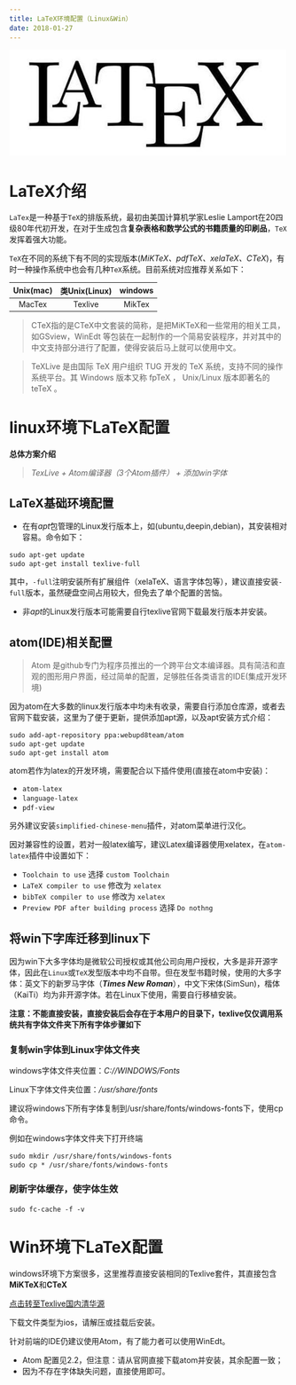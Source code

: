 ```yaml
---
title: LaTeX环境配置（Linux&Win）
date: 2018-01-27
---
```


![](https://raw.githubusercontent.com/smilelc3/blog/main/images/LaTeX环境配置（Linux&Win）/u2084003323678625771fm27gp0.jpg)

# LaTeX介绍

`LaTex`是一种基于`TeX`的排版系统，最初由美国计算机学家Leslie Lamport在20四级80年代初开发，在对于生成包含**复杂表格和数学公式的书籍质量的印刷品**，`TeX`发挥着强大功能。

`TeX`在不同的系统下有不同的实现版本(*MiKTeX、pdfTeX、xelaTeX、CTeX*)，有时一种操作系统中也会有几种`TeX`系统。目前系统对应推荐关系如下：

| Unix(mac) | 类Unix(Linux) | windows |
| :-------: | :-----------: | :-----: |
|  MacTex   |    Texlive    | MikTex  |

> CTeX指的是CTeX中文套装的简称，是把MiKTeX和一些常用的相关工具，如GSview，WinEdt 等包装在一起制作的一个简易安装程序，并对其中的中文支持部分进行了配置，使得安装后马上就可以使用中文。

> TeXLive 是由国际 TeX 用户组织 TUG 开发的 TeX 系统，支持不同的操作系统平台。其 Windows 版本又称 fpTeX ， Unix/Linux 版本即著名的 teTeX 。

# linux环境下LaTeX配置

**总体方案介绍**

> *TexLive + Atom编译器（3个Atom插件） + 添加win字体*

## LaTeX基础环境配置

- 在有*apt*包管理的Linux发行版本上，如(ubuntu,deepin,debian)，其安装相对容易。命令如下：

```shell
sudo apt-get update
sudo apt-get install texlive-full
```

其中，`-full`注明安装所有扩展组件（xelaTeX、语言字体包等），建议直接安装`-full`版本，虽然硬盘空间占用较大，但免去了单个配置的苦恼。

- 非*apt*的Linux发行版本可能需要自行texlive官网下载最发行版本并安装。

## atom(IDE)相关配置

> Atom 是github专门为程序员推出的一个跨平台文本编译器。具有简洁和直观的图形用户界面，经过简单的配置，足够胜任各类语言的IDE(集成开发环境)

因为atom在大多数的linux发行版本中均未有收录，需要自行添加仓库源，或者去官网下载安装，这里为了便于更新，提供添加apt源，以及apt安装方式介绍：

```shell
sudo add-apt-repository ppa:webupd8team/atom
sudo apt-get update
sudo apt-get install atom
```

atom若作为latex的开发环境，需要配合以下插件使用(直接在atom中安装)：

- `atom-latex`
- `language-latex`
- `pdf-view`

另外建议安装`simplified-chinese-menu`插件，对atom菜单进行汉化。

因对兼容性的设置，若对一般latex编写，建议Latex编译器使用xelatex，在`atom-latex`插件中设置如下：

- `Toolchain to use` 选择 `custom Toolchain`
- `LaTeX compiler to use` 修改为 `xelatex`
- `bibTeX compiler to use` 修改为 `xelatex`
- `Preview PDF after building process` 选择 `Do nothng`

## 将win下字库迁移到linux下

因为win下大多字体均是微软公司授权或其他公司向用户授权，大多是非开源字体，因此在`Linux`或`TeX`发型版本中均不自带。但在发型书籍时候，使用的大多字体：英文下的新罗马字体（***Times New Roman***），中文下宋体(SimSun)，楷体（KaiTi）均为非开源字体。若在Linux下使用，需要自行移植安装。

**注意：不能直接安装，直接安装后会存在于本用户的目录下，texlive仅仅调用系统共有字体文件夹下所有字体步骤如下**

### 复制win字体到Linux字体文件夹

windows字体文件夹位置：*C://WINDOWS/Fonts*

Linux下字体文件夹位置：*/usr/share/fonts*

建议将windows下所有字体复制到/usr/share/fonts/windows-fonts下，使用cp命令。

例如在windows字体文件夹下打开终端

```shell
sudo mkdir /usr/share/fonts/windows-fonts
sudo cp * /usr/share/fonts/windows-fonts
```

### 刷新字体缓存，使字体生效

```shell
sudo fc-cache -f -v
```

# Win环境下LaTeX配置

windows环境下方案很多，这里推荐直接安装相同的Texlive套件，其直接包含**MiKTeX**和**CTeX**

[点击转至Texlive国内清华源](https://mirrors.tuna.tsinghua.edu.cn/CTAN/systems/texlive/Images/)

下载文件类型为ios，请解压或挂载后安装。

针对前端的IDE仍建议使用Atom，有了能力者可以使用WinEdt。

- Atom 配置见2.2，但注意：请从官网直接下载atom并安装，其余配置一致；
- 因为不存在字体缺失问题，直接使用即可。
